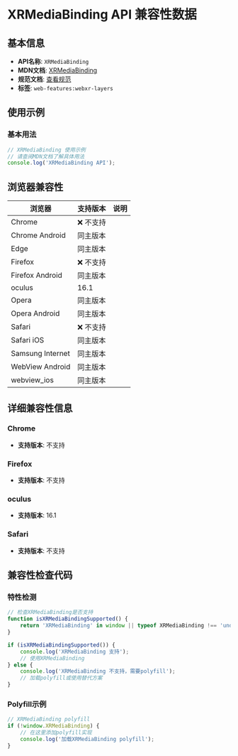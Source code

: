 # XRMediaBinding API 兼容性数据

## 基本信息

- **API名称**: `XRMediaBinding`
- **MDN文档**: [XRMediaBinding](https://developer.mozilla.org/docs/Web/API/XRMediaBinding)
- **规范文档**: [查看规范](https://immersive-web.github.io/layers/#XRWebGLBindingtype)
- **标签**: `web-features:webxr-layers`

## 使用示例

### 基本用法

```javascript
// XRMediaBinding 使用示例
// 请查阅MDN文档了解具体用法
console.log('XRMediaBinding API');
```

## 浏览器兼容性

| 浏览器 | 支持版本 | 说明 |
|--------|----------|------|
| Chrome | ❌ 不支持 |  |
| Chrome Android | 同主版本 |  |
| Edge | 同主版本 |  |
| Firefox | ❌ 不支持 |  |
| Firefox Android | 同主版本 |  |
| oculus | 16.1 |  |
| Opera | 同主版本 |  |
| Opera Android | 同主版本 |  |
| Safari | ❌ 不支持 |  |
| Safari iOS | 同主版本 |  |
| Samsung Internet | 同主版本 |  |
| WebView Android | 同主版本 |  |
| webview_ios | 同主版本 |  |

## 详细兼容性信息

### Chrome

- **支持版本**: 不支持

### Firefox

- **支持版本**: 不支持

### oculus

- **支持版本**: 16.1

### Safari

- **支持版本**: 不支持

## 兼容性检查代码

### 特性检测

```javascript
// 检查XRMediaBinding是否支持
function isXRMediaBindingSupported() {
    return 'XRMediaBinding' in window || typeof XRMediaBinding !== 'undefined';
}

if (isXRMediaBindingSupported()) {
    console.log('XRMediaBinding 支持');
    // 使用XRMediaBinding
} else {
    console.log('XRMediaBinding 不支持，需要polyfill');
    // 加载polyfill或使用替代方案
}
```

### Polyfill示例

```javascript
// XRMediaBinding polyfill
if (!window.XRMediaBinding) {
    // 在这里添加polyfill实现
    console.log('加载XRMediaBinding polyfill');
}
```

